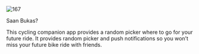
![167](https://github.com/jarvizconde1/San-Bukas-/assets/102355807/e4250322-cfcb-4d83-8e54-b229902c9967)

Saan Bukas?
                                 
This cycling companion app provides a random picker where to go for your future ride. It provides random picker and push notifications so you won’t miss your future bike ride with friends.




